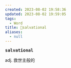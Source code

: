 ```yaml
---
created: 2023-08-02 19:58:36
updated: 2023-08-02 19:59:05
tags:
  - Word
title: 📖salvational
aliases:
  - null
---
```


<pre><strong>salvational</strong></pre>
adj. 救世主般的
